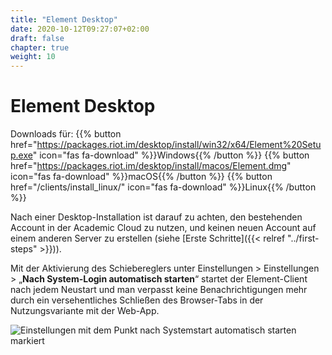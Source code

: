 ```yaml
---
title: "Element Desktop"
date: 2020-10-12T09:27:07+02:00
draft: false
chapter: true
weight: 10
---
```


# Element Desktop

Downloads für:
{{% button href="https://packages.riot.im/desktop/install/win32/x64/Element%20Setup.exe" icon="fas fa-download" %}}Windows{{% /button %}}
{{% button href="https://packages.riot.im/desktop/install/macos/Element.dmg" icon="fas fa-download" %}}macOS{{% /button %}}
{{% button href="/clients/install_linux/" icon="fas fa-download" %}}Linux{{% /button %}}

Nach einer Desktop-Installation ist darauf zu achten, den bestehenden Account in der Academic Cloud zu nutzen, und keinen neuen Account auf einem anderen Server zu erstellen (siehe [Erste Schritte]({{< relref "../first-steps" >}})).

Mit der Aktivierung des Schiebereglers unter Einstellungen > Einstellungen > „**Nach System-Login automatisch starten**“ startet der Element-Client nach jedem Neustart und man verpasst keine Benachrichtigungen mehr durch ein versehentliches Schließen des Browser-Tabs in der Nutzungsvariante mit der Web-App.

![Einstellungen mit dem Punkt nach Systemstart automatisch starten markiert](/images/05_Settings_de.png)
